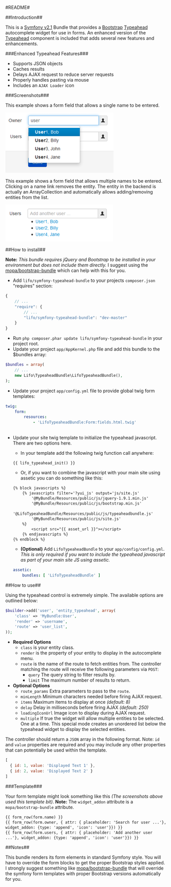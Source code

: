 #README#

##Introduction##

This is a [Symfony v2.1](http://symfony.com/) Bundle that provides a 
[Bootstrap](http://twitter.github.com/bootstrap/) 
[Typeahead](http://twitter.github.com/bootstrap/javascript.html#typeahead) autocomplete widget for use in forms. 
An enhanced version of the [Typeahead](http://twitter.github.com/bootstrap/javascript.html#typeahead) component 
is included that adds several new features and enhancements.

###Enhanced Typeahead Features###

* Supports JSON objects
* Caches results
* Delays AJAX request to reduce server requests
* Properly handles pasting via mouse
* Includes an `AJAX Loader` icon

###Screenshots###

This example shows a form field that allows a single name to be entered.

![Typeahead (single) Example](Resources/doc/img/typeahead-single.png)

This example shows a form field that allows multiple names to be entered. Clicking on a name link removes the entity. 
The entity in the backend is actually an ArrayCollection and automatically allows adding/removing entities from the list.

![Typeahead (multiple) Example](Resources/doc/img/typeahead-multiple.png)

##How to install##

**Note:** *This bundle requires jQuery and Bootstrap to be installed in your environment but does not include them 
directly.* I suggest using the [mopa/bootstrap-bundle](https://packagist.org/packages/mopa/bootstrap-bundle) 
which can help with this for you.

* Add `lifo/symfony-typeahead-bundle` to your projects `composer.json` "requires" section:

```javascript
{
    // ...
    "require": {
        // ...
        "lifo/symfony-typeahead-bundle": "dev-master"
    }
}
```

* Run `php composer.phar update lifo/symfony-typeahead-bundle` in your project root.
* Update your project `app/AppKernel.php` file and add this bundle to the $bundles array:

```php
$bundles = array(
    // ...
    new Lifo\TypeaheadBundle\LifoTypeaheadBundle(),
);
```

* Update your project `app/config.yml` file to provide global twig form templates:

```yaml
twig:
    form:
        resources:
            - 'LifoTypeaheadBundle:Form:fields.html.twig'
        
```

* Update your site twig template to initialize the typeahead javascript. There are two options here.
    * In your template add the following twig function call anywhere:

    ```
    {{ lifo_typeahead_init() }}
    ```

    * Or, if you want to combine the javascript with your main site using assetic you can do something like this:
    
    ```
    {% block javascripts %}
        {% javascripts filter='?yui_js' output='js/site.js'
            '@MyBundle/Resources/public/js/jquery-1.9.1.min.js'
            '@MyBundle/Resources/public/js/bootstrap.min.js'
            '@LifoTypeaheadBundle/Resources/public/js/typeaheadbundle.js'
            '@MyBundle/Resources/public/js/site.js'
        %}
            <script src="{{ asset_url }}"></script>
        {% endjavascripts %}
    {% endblock %}
    ```

    * **(Optional)** Add `LifoTypeaheadBundle` to your `app/config/config.yml`. *This is only required if you want to include the typeahead javascript as part of your main site JS using assetic.*

    ```yaml
    assetic:
        bundles: [ 'LifoTypeaheadBundle' ]
    ```

##How to use##

Using the typeahead control is extremely simple. The available options are outlined below:

```php
$builder->add('user', 'entity_typeahead', array(
    'class' => 'MyBundle:User',
    'render' => 'username',
    'route' => 'user_list',
));
```

* **Required Options**
    * `class` is your entity class.
    * `render` is the property of your entity to display in the autocomplete menu.
    * `route` is the name of the route to fetch entities from. The controller matching the route will receive the following parameters via `POST`:
        * `query` The query string to filter results by.
        * `limit` The maximum number of results to return.
* **Optional Options**
    * `route_params` Extra parameters to pass to the `route`.
    * `minLength` Minimum characters needed before firing AJAX request.
    * `items` Maximum items to display at once *(default: 8)*
    * `delay` Delay in milliseconds before firing AJAX *(default: 250)*
    * `loadingIconUrl` Image icon to display during AJAX request.
    *  `multiple` If true the widget will allow multiple entities to be selected. One at a time. This special mode creates an unordered list below the typeahead widget to display the selected entities.

The controller should return a `JSON` array in the following format. Note: `id` and `value` properties are required and you may include any other properties that can potentially be used within the template.

```javascript
[
  { id: 1, value: 'Displayed Text 1' },
  { id: 2, value: 'Displayed Text 2' }
]
```

###Template###

Your form template might look something like this *(The screenshots above used this template bit)*.
**Note:** The `widget_addon` attribute is a `mopa/bootstrap-bundle` attribute.

```twig
{{ form_row(form.name) }}
{{ form_row(form.owner, { attr: { placeholder: 'Search for user ...'}, widget_addon: {type: 'append', 'icon': 'user'}}) }}
{{ form_row(form.users, { attr: { placeholder: 'Add another user ...'}, widget_addon: {type: 'append', 'icon': 'user'}}) }}
```

##Notes##

This bundle renders its form elements in standard Symfony style. You will have to override the form blocks to get the proper Bootstrap styles applied. I strongly suggest something like [mopa/bootstrap-bundle](https://packagist.org/packages/mopa/bootstrap-bundle) that will override the symfony form templates with proper Bootstrap versions automatically for you.
